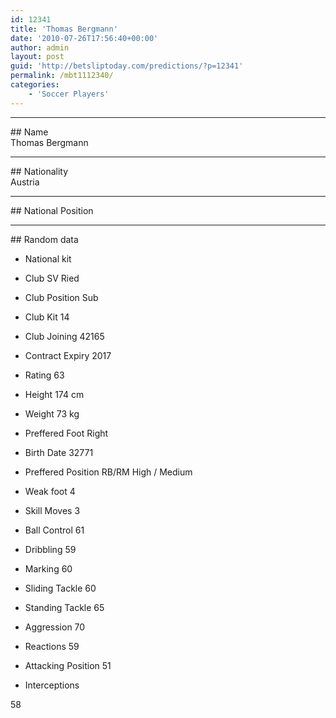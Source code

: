 ```yaml
---
id: 12341
title: 'Thomas Bergmann'
date: '2010-07-26T17:56:40+00:00'
author: admin
layout: post
guid: 'http://betsliptoday.com/predictions/?p=12341'
permalink: /mbt1112340/
categories:
    - 'Soccer Players'
---
```


- - - - - -

\## Name  
 Thomas Bergmann

- - - - - -

\## Nationality  
 Austria

- - - - - -

\## National Position

- - - - - -

\## Random data

- National kit
- Club
 SV Ried

- Club Position
 Sub

- Club Kit
 14

- Club Joining
 42165

- Contract Expiry
 2017

- Rating
 63

- Height
 174 cm

- Weight
 73 kg

- Preffered Foot
 Right

- Birth Date
 32771

- Preffered Position
 RB/RM High / Medium

- Weak foot
 4

- Skill Moves
 3

- Ball Control
 61

- Dribbling
 59

- Marking
 60

- Sliding Tackle
 60

- Standing Tackle
 65

- Aggression
 70

- Reactions
 59

- Attacking Position
 51

- Interceptions

 58